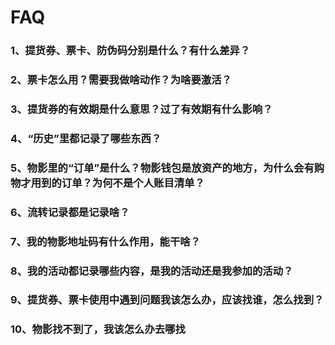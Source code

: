 # FAQ

### 1、提货券、票卡、防伪码分别是什么？有什么差异？

### 2、票卡怎么用？需要我做啥动作？为啥要激活？

### 3、提货券的有效期是什么意思？过了有效期有什么影响？

### 4、“历史”里都记录了哪些东西？

### 5、物影里的“订单”是什么？物影钱包是放资产的地方，为什么会有购物才用到的订单？为何不是个人账目清单？

### 6、流转记录都是记录啥？

### 7、我的物影地址码有什么作用，能干啥？

### 8、我的活动都记录哪些内容，是我的活动还是我参加的活动？

### 9、提货券、票卡使用中遇到问题我该怎么办，应该找谁，怎么找到？

### 10、物影找不到了，我该怎么办去哪找

